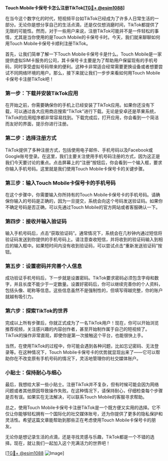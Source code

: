 **Touch Mobile卡保号卡怎么注册TikTok[[TG💪+ @esim1088](https://t.me/s/esim1088)]**

在当今这个数字化的时代，短视频平台如TikTok已经成为了许多人日常生活的一部分。无论你是想分享自己的生活点滴，还是仅仅想消磨时间，TikTok都提供了无限的可能性。然而，对于一些用户来说，注册TikTok可能并不是一件轻松的事情，尤其是当你使用的是Touch Mobile的卡保号卡时。今天，我们就来聊聊如何用Touch Mobile卡保号卡顺利注册TikTok。

首先，让我们简单了解一下Touch Mobile卡保号卡是什么。Touch Mobile是一家提供虚拟SIM卡服务的公司，其卡保号卡主要是为了帮助用户保留现有的手机号码，同时享受虚拟号码带来的便利。这种卡非常适合经常需要更换设备或者想要尝试不同网络环境的用户。那么，接下来就让我们一步步来看如何用Touch Mobile卡保号卡注册TikTok吧！

### 第一步：下载并安装TikTok应用

在开始之前，你需要确保你的手机上已经安装了TikTok应用。如果你还没有下载，可以通过各大应用商店搜索“TikTok”进行下载。无论是安卓还是苹果系统，TikTok的应用程序都非常容易找到。下载完成后，打开应用，你会看到一个简洁而友好的界面，提示你进行注册。

### 第二步：选择注册方式

TikTok提供了多种注册方式，包括使用电子邮件、手机号码以及Facebook或Google账号登录。在这里，我们主要关注使用手机号码注册的方式，因为这正是我们今天要讨论的重点。点击屏幕上的“注册”按钮后，你会看到一个输入框，要求你输入手机号码。这里就是我们使用Touch Mobile卡保号卡的关键步骤。

### 第三步：输入Touch Mobile卡保号卡的手机号码

在这个步骤中，你需要输入你所持有的Touch Mobile卡保号卡的手机号码。请确保你输入的号码是正确的，因为一旦提交，系统会向这个号码发送验证码。如果你不确定号码是否正确，可以先通过Touch Mobile的官方网站或者客服确认一下。

### 第四步：接收并输入验证码

输入手机号码后，点击“获取验证码”。通常情况下，系统会在几秒钟内通过短信将验证码发送到你提供的手机号码上。请注意查收短信，并将收到的验证码输入到相应的输入框中。如果短时间内没有收到验证码，可以尝试点击“重新发送验证码”按钮。

### 第五步：设置密码并完善个人信息

成功验证手机号码后，下一步就是设置密码。TikTok要求密码必须包含字母和数字，并且长度不能少于一定数量。设置好密码后，你可以继续完善你的个人资料，包括头像、昵称等信息。这些信息虽然不是强制性的，但填写得越完整，你的账户就越有吸引力。

### 第六步：探索TikTok的世界

完成以上所有步骤后，你就正式成为了一名TikTok用户！现在，你可以开始浏览推荐视频，关注感兴趣的内容创作者，甚至开始制作属于自己的短视频了。TikTok的操作非常直观，即使你是第一次接触这个平台，也能很快上手。

当然，在使用TikTok的过程中，你可能会遇到各种问题，比如忘记密码、无法登录等。在这种情况下，Touch Mobile卡保号卡的优势就显现出来了——它可以帮助你在不改变原有手机号码的情况下，灵活地管理你的社交媒体账户。

### 小贴士：保持耐心与细心

最后，我想给大家一些小贴士。注册TikTok并不复杂，但有时候可能会因为网络问题或者其他原因导致操作失败。在这种情况下，请保持耐心，仔细检查每个步骤是否有误。如果实在无法解决，可以联系Touch Mobile的客服寻求帮助。

总之，使用Touch Mobile卡保号卡注册TikTok是一个既方便又实用的选择。它不仅让你能够轻松拥有一个国际化的社交媒体账号，还为你提供了更多的隐私保护和灵活性。希望这篇文章能帮助到那些正在考虑使用Touch Mobile卡保号卡的朋友。

无论你是想记录生活的点滴，还是寻找灵感与乐趣，TikTok都是一个不错的选择。现在，就让我们一起加入这个充满活力的世界吧！

[[TG💪+ @esim1088](https://t.me/s/esim1088) ![Image](https://i.postimg.cc/4NQfJmqS/Snipaste-2025-05-13-00-14-12.png)]